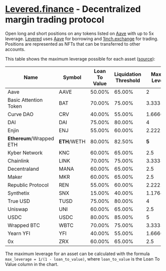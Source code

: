 # [Levered.finance](https://levered.finance/) - Decentralized margin trading protocol

Open long and short positions on any tokens listed on [Aave](https://aave.com/) with up to 5x leverage. [Levered](https://levered.finance/) uses [Aave](https://aave.com/) for borrowing and [1inch.exchange](https://1inch.exchange/) for trading. Positions are represented as NFTs that can be transferred to other accounts.

This table shows the maximum leverage possible for each asset ([source](https://docs.aave.com/risk/asset-risk/risk-parameters)):

| Name                  | Symbol   | Loan To Value | Liquidation Threshold | Maximum Leverage |
| --------------------- | -------- | ------------- | --------------------- | ---------------- |
| Aave                  | AAVE     | 50.00%        | 65.00%                | 2                |
| Basic Attention Token | BAT      | 70.00%        | 75.00%                | 3.333333333      |
| Curve DAO             | CRV      | 40.00%        | 55.00%                | 1.666666667      |
| DAI                   | DAI      | 75.00%        | 80.00%                | 4                |
| Enjin                 | ENJ      | 55.00%        | 60.00%                | 2.222222222      |
| **Ethereum**/Wrapped ETH  | **ETH**/WETH | 80.00%        | 82.50%                | **5**                |
| Kyber Network         | KNC      | 60.00%        | 65.00%                | 2.5              |
| Chainlink             | LINK     | 70.00%        | 75.00%                | 3.333333333      |
| Decentraland          | MANA     | 60.00%        | 65.00%                | 2.5              |
| Maker                 | MKR      | 60.00%        | 65.00%                | 2.5              |
| Republic Protocol     | REN      | 55.00%        | 60.00%                | 2.222222222      |
| Synthetix             | SNX      | 15.00%        | 40.00%                | 1.176470588      |
| True USD              | TUSD     | 75.00%        | 80.00%                | 4                |
| Uniswap               | UNI      | 60.00%        | 65.00%                | 2.5              |
| USDC                  | USDC     | 80.00%        | 85.00%                | 5                |
| Wrapped BTC           | WBTC     | 70.00%        | 75.00%                | 3.333333333      |
| Yearn YFI             | YFI      | 40.00%        | 55.00%                | 1.666666667      |
| 0x                    | ZRX      | 60.00%        | 65.00%                | 2.5              |

The maximum leverage for an asset can be calculated with the formula `max_leverage = 1/(1 - loan_to_value)`, where `loan_to_value` is the Loan To Value column in the chart.
